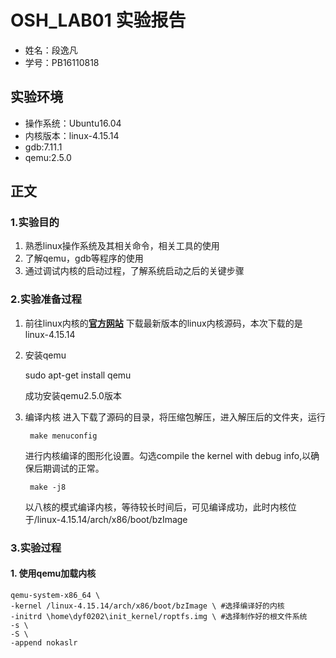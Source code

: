 # **OSH_LAB01 实验报告**
+ 姓名：段逸凡
+ 学号：PB16110818
## 实验环境
+ 操作系统：Ubuntu16.04
+ 内核版本：linux-4.15.14
+ gdb:7.11.1
+ qemu:2.5.0
## 正文
### 1.实验目的
1. 熟悉linux操作系统及其相关命令，相关工具的使用
2. 了解qemu，gdb等程序的使用
3. 通过调试内核的启动过程，了解系统启动之后的关键步骤
### 2.实验准备过程
1. 前往linux内核的[**官方网站**](https://www.kernel.org/)
下载最新版本的linux内核源码，本次下载的是linux-4.15.14
2. 安装qemu

    sudo apt-get install qemu

    成功安装qemu2.5.0版本

3. 编译内核
    进入下载了源码的目录，将压缩包解压，进入解压后的文件夹，运行
        
        make menuconfig

    进行内核编译的图形化设置。勾选compile the kernel with debug info,以确保后期调试的正常。
    
        make -j8

    以八核的模式编译内核，等待较长时间后，可见编译成功，此时内核位于/linux-4.15.14/arch/x86/boot/bzImage

### 3.实验过程
#### 1. 使用qemu加载内核

    qemu-system-x86_64 \
    -kernel /linux-4.15.14/arch/x86/boot/bzImage \ #选择编译好的内核
    -initrd \home\dyf0202\init_kernel/roptfs.img \ #选择制作好的根文件系统
    -s \
    -S \
    -append nokaslr
